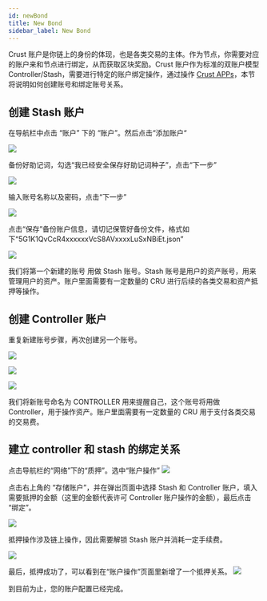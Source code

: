 ```yaml
---
id: newBond
title: New Bond
sidebar_label: New Bond
---
```


Crust 账户是你链上的身份的体现，也是各类交易的主体。作为节点，你需要对应的账户来和节点进行绑定，从而获取区块奖励。Crust 账户作为标准的双账户模型 Controller/Stash，需要进行特定的账户绑定操作，通过操作 [Crust APPs](http://apps.crust.network/)，本节将说明如何创建账号和绑定账号关系。

## 创建 Stash 账户
在导航栏中点击 “账户” 下的 “账户”。然后点击“添加账户“

![](https://crust-data.oss-cn-shanghai.aliyuncs.com/cloud_docImage/maxwell/cn/3.1/1.png) 

备份好助记词，勾选“我已经安全保存好助记词种子”，点击“下一步”

![](https://crust-data.oss-cn-shanghai.aliyuncs.com/cloud_docImage/maxwell/cn/3.1/2.png)

输入账号名称以及密码，点击“下一步”

![](https://crust-data.oss-cn-shanghai.aliyuncs.com/cloud_docImage/maxwell/cn/3.1/3.png) 

点击“保存”备份账户信息，请切记保管好备份文件，格式如下“5G1K1QvCcR4xxxxxxVcS8AVxxxxLuSxNBiEt.json”

![](https://crust-data.oss-cn-shanghai.aliyuncs.com/cloud_docImage/maxwell/cn/3.1/3.1.3.png) 

我们将第一个新建的账号  用做 Stash 账号。Stash 账号是用户的资产账号，用来管理用户的资产。账户里面需要有一定数量的 CRU 进行后续的各类交易和资产抵押等操作。

## 创建 Controller 账户
重复新建账号步骤，再次创建另一个账号。

![](https://crust-data.oss-cn-shanghai.aliyuncs.com/cloud_docImage/maxwell/cn/3.2/1.png) 

![](https://crust-data.oss-cn-shanghai.aliyuncs.com/cloud_docImage/maxwell/cn/3.2/2.png)

![](https://crust-data.oss-cn-shanghai.aliyuncs.com/cloud_docImage/maxwell/cn/3.2/3.png) 

我们将新账号命名为 CONTROLLER 用来提醒自己，这个账号将用做 Controller，用于操作资产。账户里面需要有一定数量的 CRU 用于支付各类交易的交易费。

## 建立 controller 和 stash 的绑定关系
点击导航栏的“网络”下的“质押”。选中“账户操作”
![](https://crust-data.oss-cn-shanghai.aliyuncs.com/cloud_docImage/maxwell/cn/3.3/1.png) 
 
点击右上角的 “存储账户”，并在弹出页面中选择 Stash 和 Controller 账户，填入需要抵押的金额（这里的金额代表许可 Controller 账户操作的金额），最后点击 “绑定”。

![](https://crust-data.oss-cn-shanghai.aliyuncs.com/cloud_docImage/maxwell/cn/3.3/2.png) 
 
抵押操作涉及链上操作，因此需要解锁 Stash 账户并消耗一定手续费。

![](https://crust-data.oss-cn-shanghai.aliyuncs.com/cloud_docImage/maxwell/cn/3.3/3.png) 
 
最后，抵押成功了，可以看到在“账户操作”页面里新增了一个抵押关系。
![](https://crust-data.oss-cn-shanghai.aliyuncs.com/cloud_docImage/maxwell/cn/3.3/4.png) 
 
到目前为止，您的账户配置已经完成。